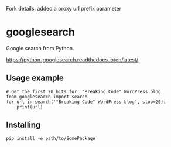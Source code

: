 Fork details:
added a proxy url prefix parameter

googlesearch
============

Google search from Python.

https://python-googlesearch.readthedocs.io/en/latest/

Usage example
-------------

    # Get the first 20 hits for: "Breaking Code" WordPress blog
    from googlesearch import search
    for url in search('"Breaking Code" WordPress blog', stop=20):
        print(url)

Installing
----------

    pip install -e path/to/SomePackage
